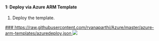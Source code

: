 #### 1: Deploy via Azure ARM Template
1.  Deploy the template.

<a href="https://portal.azure.com/#create/Microsoft.Template/uri/https%3A%2F%2Fraw.githubusercontent.com%2Frvanaparthi%2FAzure%2fmaster%2Fazure-arm-templates%2Fazuredeploy.json" target="_blank">
   ### https://raw.githubusercontent.com/rvanaparthi/Azure/master/azure-arm-templates/azuredeploy.json
    <img src="https://aka.ms/deploytoazurebutton""/>
</a>
                                                  
                                            
                                           
